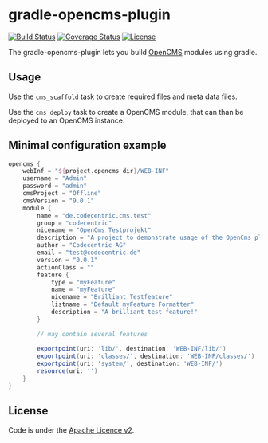 <!---
 Copyright 2015 codecentric AG

 Licensed under the Apache License, Version 2.0 (the "License");
 you may not use this file except in compliance with the License.
 You may obtain a copy of the License at

     http://www.apache.org/licenses/LICENSE-2.0

 Unless required by applicable law or agreed to in writing, software
 distributed under the License is distributed on an "AS IS" BASIS,
 WITHOUT WARRANTIES OR CONDITIONS OF ANY KIND, either express or implied.
 See the License for the specific language governing permissions and
 limitations under the License.
-->
gradle-opencms-plugin
=====================
[![Build Status](https://travis-ci.org/codecentric/gradle-opencms-plugin.svg)](https://travis-ci.org/codecentric/gradle-opencms-plugin)
[![Coverage Status](https://coveralls.io/repos/codecentric/gradle-opencms-plugin/badge.svg)](https://coveralls.io/r/codecentric/gradle-opencms-plugin)
[![License](http://img.shields.io/:license-apache-blue.svg)](http://www.apache.org/licenses/LICENSE-2.0.html)

The gradle-opencms-plugin lets you build [OpenCMS](http://www.opencms.org/) modules using gradle.

Usage
-----

Use the ```cms_scaffold``` task to create required files and meta data files.

Use the ```cms_deploy``` task to create a OpenCMS module, that can than be deployed to an OpenCMS instance.

Minimal configuration example
-----------------------------

```groovy
opencms {
    webInf = "${project.opencms_dir}/WEB-INF"
    username = "Admin"
    password = "admin"
    cmsProject = "Offline"
    cmsVersion = "9.0.1"
    module {
        name = "de.codecentric.cms.test"
        group = "codecentric"
        nicename = "OpenCms Testprojekt"
        description = "A project to demonstrate usage of the OpenCms plugin."
        author = "Codecentric AG"
        email = "test@codecentric.de"
        version = "0.0.1"
        actionClass = ""
        feature {
            type = "myFeature"
            name = "myFeature"
            nicename = "Brilliant Testfeature"
            listname = "Default myFeature Formatter"
            description = "A brilliant test feature!"
        }
        
        // may contain several features
        
        exportpoint(uri: 'lib/', destination: 'WEB-INF/lib/')
        exportpoint(uri: 'classes/', destination: 'WEB-INF/classes/')
        exportpoint(uri: 'system/', destination: 'WEB-INF/')
        resource(uri: '')
    }
}
```

License
-------
Code is under the [Apache Licence v2](https://www.apache.org/licenses/LICENSE-2.0.txt).

